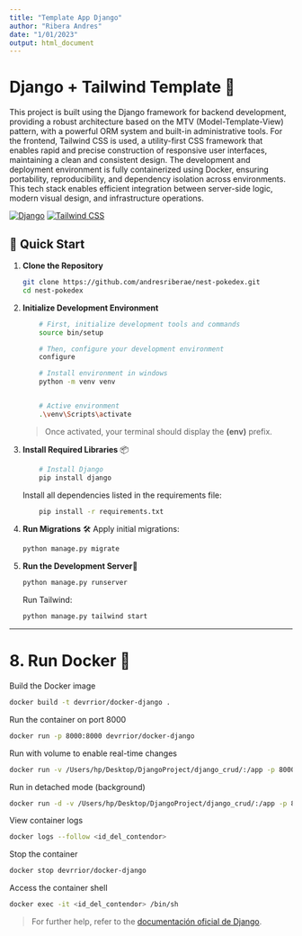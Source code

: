 ```yaml
---
title: "Template App Django"
author: "Ribera Andres"
date: "1/01/2023"
output: html_document
---
```


# Django + Tailwind Template 🚀 
This project is built using the Django framework for backend development, providing a robust architecture based on the MTV (Model-Template-View) pattern, with a powerful ORM system and built-in administrative tools. For the frontend, Tailwind CSS is used, a utility-first CSS framework that enables rapid and precise construction of responsive user interfaces, maintaining a clean and consistent design. The development and deployment environment is fully containerized using Docker, ensuring portability, reproducibility, and dependency isolation across environments. This tech stack enables efficient integration between server-side logic, modern visual design, and infrastructure operations.

[![Django](https://img.shields.io/badge/Django-092E20?style=flat&logo=django&logoColor=white)](https://www.djangoproject.com/)
[![Tailwind CSS](https://img.shields.io/badge/Tailwind_CSS-38B2AC?style=flat&logo=tailwind-css&logoColor=white)](https://tailwindcss.com/)


## 🚀 Quick Start

1. **Clone the Repository**
   ```bash
   git clone https://github.com/andresriberae/nest-pokedex.git
   cd nest-pokedex
   ```

2. **Initialize Development Environment**
    ```bash
        # First, initialize development tools and commands
        source bin/setup

        # Then, configure your development environment
        configure
    ```

    ```bash
        # Install environment in windows
        python -m venv venv


        # Active environment
        .\venv\Scripts\activate
    ```

    > Once activated, your terminal should display the **(env)** prefix.

3. **Install Required Libraries** 📦 

    ```bash
        # Install Django
        pip install django
    ```

    Install all dependencies listed in the requirements file:
    ```bash
        pip install -r requirements.txt
    ```

4. **Run Migrations** 🛠️
    Apply initial migrations:

    ```bash
    python manage.py migrate
    ```


5. **Run the Development Server**🧪

    ```bash
    python manage.py runserver
    ```

    Run Tailwind:

    ```bash
    python manage.py tailwind start
    ```

---

#  8. Run Docker 🐳

Build the Docker image

```bash
docker build -t devrrior/docker-django .
```

Run the container on port 8000

```bash
docker run -p 8000:8000 devrrior/docker-django
```

Run with volume to enable real-time changes

```bash
docker run -v /Users/hp/Desktop/DjangoProject/django_crud/:/app -p 8000:8000 devrrior/docker-django
```

Run in detached mode (background)

```bash
docker run -d -v /Users/hp/Desktop/DjangoProject/django_crud/:/app -p 8000:8000 devrrior/docker-django
```

View container logs

```bash
docker logs --follow <id_del_contendor>
```

Stop the container

```bash
docker stop devrrior/docker-django
```

Access the container shell

```bash
docker exec -it <id_del_contendor> /bin/sh
```

> For further help, refer to the [documentación oficial de Django](https://docs.djangoproject.com/es/4.0/).